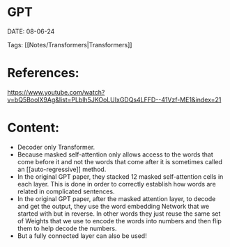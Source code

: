 
# GPT


DATE:  08-06-24


Tags: [[Notes/Transformers|Transformers]]

# References:

https://www.youtube.com/watch?v=bQ5BoolX9Ag&list=PLblh5JKOoLUIxGDQs4LFFD--41Vzf-ME1&index=21


# Content:


- Decoder only Transformer.
- Because masked self-attention only allows access to the words that come before it and not the words that come after it is sometimes called an [[auto-regressive]] method.
- In the original GPT paper, they stacked 12 masked self-attention cells in each layer. This is done in order to correctly establish how words are related in complicated sentences.
- In the original GPT paper, after the masked attention layer, to decode and get the output, they use the word embedding Network that we started with but in reverse. In other words they just reuse the same set of Weights that we use to encode the words into numbers and then flip them to help decode the numbers.
- But a fully connected layer can also be used!




